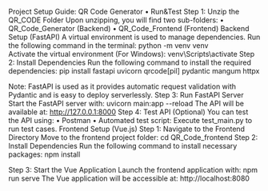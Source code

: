 Project Setup Guide: QR Code Generator
•	Run&Test
Step 1: Unzip the QR_CODE Folder
Upon unzipping, you will find two sub-folders:
•	QR_Code_Generator (Backend)
•	QR_Code_Frontend (Frontend)
Backend Setup (FastAPI)
A virtual environment is used to manage dependencies. Run the following command in the terminal: python -m venv venv  
Activate the virtual environment (For Windows): venv\Scripts\activate
Step 2: Install Dependencies
Run the following command to install the required dependencies:
                                           pip install fastapi uvicorn qrcode[pil] pydantic mangum httpx

Note: FastAPI is used as it provides automatic request validation with Pydantic and is easy to deploy serverlessly.
Step 3: Run FastAPI Server
Start the FastAPI server with: uvicorn main:app --reload
The API will be available at: http://127.0.0.1:8000
Step 4: Test API (Optional)
You can test the API using:
•	Postman
•	Automated test script: Execute test_main.py to run test cases.
Frontend Setup (Vue.js)
Step 1: Navigate to the Frontend Directory
       Move to the frontend project folder: cd QR_Code_frontend
Step 2: Install Dependencies
Run the following command to install necessary packages: npm install

Step 3: Start the Vue Application
Launch the frontend application with: npm run serve
The Vue application will be accessible at: http://localhost:8080




 

 
 

